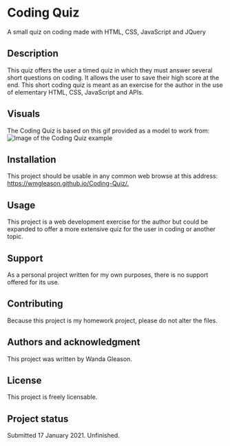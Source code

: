 <h1>Coding Quiz</h1>
A small quiz on coding made with HTML, CSS, JavaScript and JQuery

<h2>Description</h2>

This quiz offers the user a timed quiz in which they must answer several short questions on coding. It allows the user to save their high score at the end. 
This short coding quiz is meant as an exercise for the author in the use of elementary HTML, CSS, JavaScript and APIs.

<h2>Visuals</h2>

The Coding Quiz is based on this gif provided as a model to work from:
![Image of the Coding Quiz example](https://wmgleason.github.io/Coding-Quiz/Assets/04-web-apis-homework-demo.gif)

<h2>Installation</h2>

This project should be usable in any common web browse at this address: <https://wmgleason.github.io/Coding-Quiz/.>

<h2>Usage</h2>
This project is a web development exercise for the author but could be expanded to offer a more extensive quiz for the user in coding or another topic. 

<h2>Support</h2>

As a personal project written for my own purposes, there is no support offered for its use.

<h2>Contributing</h2>

Because this project is my homework project, please do not alter the files.

<h2>Authors and acknowledgment</h2>

This project was written by Wanda Gleason.

<h2>License</h2>

This project is freely licensable.

<h2>Project status</h2>
Submitted 17 January 2021. Unfinished.
